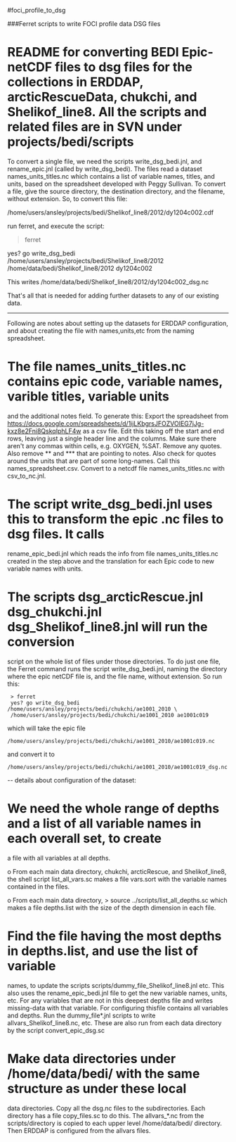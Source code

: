 #foci_profile_to_dsg

###Ferret scripts to write FOCI profile data DSG files

README for converting BEDI Epic-netCDF files to dsg files for the collections in ERDDAP,
arcticRescueData, chukchi, and Shelikof_line8.  All the scripts and related files are
in SVN under projects/bedi/scripts
========
To convert a single file, we need the scripts write_dsg_bedi.jnl, and rename_epic.jnl 
(called by write_dsg_bedi).  The files read a dataset names_units_titles.nc which contains
a list of variable names, titles, and units, based on the spreadsheet developed with Peggy 
Sullivan. To convert a file, give the source directory, the destination directory, and the 
filename, without extension.  So, to convert this file:

/home/users/ansley/projects/bedi/Shelikof_line8/2012/dy1204c002.cdf

run ferret, and execute the script:

  > ferret

  yes? go write_dsg_bedi /home/users/ansley/projects/bedi/Shelikof_line8/2012 \
  /home/data/bedi/Shelikof_line8/2012 dy1204c002

This writes /home/data/bedi/Shelikof_line8/2012/dy1204c002_dsg.nc

That's all that is needed for adding further datasets to any of our existing data.

------
Following are notes about setting up the datasets for ERDDAP configuration, and about
creating the file with names,units,etc from the naming spreadsheet.

# The file names_units_titles.nc contains epic code, variable names, varible titles, variable units
  and the additional notes field. To generate this:
  Export the spreadsheet from https://docs.google.com/spreadsheets/d/1ijLKbgrsJFOZVOIEG7jJg-kxz8e2Fni8QskqIphLF4w
  as a csv file.  Edit this taking off the start and end rows, leaving just a single header 
  line and the columns.  Make sure there aren't any commas within cells, e.g. OXYGEN, %SAT. 
  Remove any quotes. Also remove ** and *** that are pointing to notes. Also check for quotes 
  around the units that are part of some long-names. Call this names_spreadsheet.csv. Convert 
  to a netcdf file names_units_titles.nc with csv_to_nc.jnl.

# The script write_dsg_bedi.jnl uses this to transform the epic .nc files to dsg files. It calls 
  rename_epic_bedi.jnl which reads the info from file names_units_titles.nc created in the step
  above and the translation for each Epic code to new variable names with units.  

# The scripts dsg_arcticRescue.jnl  dsg_chukchi.jnl  dsg_Shelikof_line8.jnl will run the conversion
  script on the whole list of files under those directories. To do just one file, the Ferret 
  command runs the script write_dsg_bedi.jnl, naming the directory where the epic netCDF file is, and 
  the file name, without extension.  So run this:

     > ferret
     yes? go write_dsg_bedi /home/users/ansley/projects/bedi/chukchi/ae1001_2010 \
     /home/users/ansley/projects/bedi/chukchi/ae1001_2010 ae1001c019
  
  which will take the epic file

    /home/users/ansley/projects/bedi/chukchi/ae1001_2010/ae1001c019.nc

  and convert it to 

    /home/users/ansley/projects/bedi/chukchi/ae1001_2010/ae1001c019_dsg.nc


-- details about configuration of the dataset:

# We need the whole range of depths and a list of all variable names in each overall set, to create
  a file with all variables at all depths. 

  o From each main data directory, chukchi, arcticRescue, and Shelikof_line8, the shell script
    list_all_vars.sc makes a file vars.sort with the variable names contained in the files. 

  o From each main data directory, > source ../scripts/list_all_depths.sc
    which makes a file depths.list with the size of the depth dimension in each file. 

# Find the file having the most depths in depths.list, and use the list of variable 
  names, to update the scripts scripts/dummy_file_Shelikof_line8.jnl etc. This also 
  uses the rename_epic_bedi.jnl file to get the new variable names, units, etc. For any 
  variables that are not in this deepest depths file and writes missing-data with that 
  variable. For configuring thisfile contains all variables and depths. Run the 
  dummy_file*.jnl scripts to write allvars_Shelikof_line8.nc, etc. These are also run 
  from each data directory by the script convert_epic_dsg.sc

# Make data directories under /home/data/bedi/ with the same structure as under these local
  data directories.  Copy all the dsg.nc files to the subdirectories. Each directory has a file
  copy_files.sc to do this. The allvars_*.nc from the scripts/directory is copied to each upper 
  level /home/data/bedi/ directory. Then ERDDAP is configured from the allvars files.


